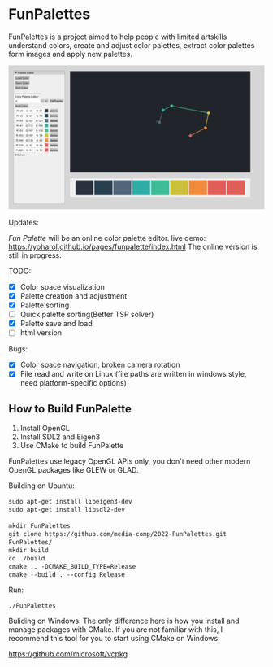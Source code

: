 # FunPalettes

FunPalettes is a project aimed to help people with limited artskills understand colors, create and adjust color palettes, extract color palettes form images and apply new palettes.

![thumbnail](screenshot.png)

Updates:

*Fun Palette* will be an online color palette editor.
live demo: https://yoharol.github.io/pages/funpalette/index.html
The online version is still in progress.

TODO:

- [x] Color space visualization
- [x] Palette creation and adjustment
- [x] Palette sorting
- [ ] Quick palette sorting(Better TSP solver)
- [x] Palette save and load
- [ ] html version

Bugs:

- [x] Color space navigation, broken camera rotation
- [x] File read and write on Linux (file paths are written in windows style, need platform-specific options)

## How to Build FunPalette
1. Install OpenGL
2. Install SDL2 and Eigen3
3. Use CMake to build FunPalette

FunPalettes use legacy OpenGL APIs only, you don't need other modern OpenGL packages like GLEW or GLAD.

Building on Ubuntu:
```shell
sudo apt-get install libeigen3-dev
sudo apt-get install libsdl2-dev

mkdir FunPalettes
git clone https://github.com/media-comp/2022-FunPalettes.git FunPalettes/
mkdir build
cd ./build
cmake .. -DCMAKE_BUILD_TYPE=Release
cmake --build . --config Release
```

Run:
```shell
./FunPalettes
```

Buliding on Windows:
The only difference here is how you install and manage packages with CMake. If you are not familiar with this, I recommend this tool for you to start using CMake on Windows:

https://github.com/microsoft/vcpkg
